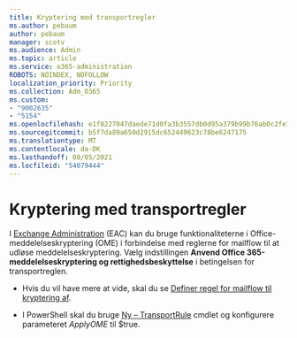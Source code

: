 ```yaml
---
title: Kryptering med transportregler
ms.author: pebaum
author: pebaum
manager: scotv
ms.audience: Admin
ms.topic: article
ms.service: o365-administration
ROBOTS: NOINDEX, NOFOLLOW
localization_priority: Priority
ms.collection: Adm_O365
ms.custom:
- "9002635"
- "5154"
ms.openlocfilehash: e1f8227047daede71d0fa3b3557db0d95a379b99b76ab0c2fe1d6ed8cc213d4a
ms.sourcegitcommit: b5f7da89a650d2915dc652449623c78be6247175
ms.translationtype: MT
ms.contentlocale: da-DK
ms.lasthandoff: 08/05/2021
ms.locfileid: "54079444"
---
```

# <a name="encryption-with-transport-rules"></a>Kryptering med transportregler

I [Exchange Administration](https://go.microsoft.com/fwlink/p/?linkid=834822) (EAC) kan du bruge funktionaliteterne i Office-meddelelseskryptering (OME) i forbindelse med reglerne for mailflow til at udløse meddelelseskryptering. Vælg indstillingen **Anvend Office 365-meddelelseskryptering og rettighedsbeskyttelse** i betingelsen for transportreglen.

- Hvis du vil have mere at vide, skal du se [Definer regel for mailflow til kryptering af](https://docs.microsoft.com/microsoft-365/compliance/define-mail-flow-rules-to-encrypt-email).

- I PowerShell skal du bruge [Ny – TransportRule](https://docs.microsoft.com/microsoft-365/compliance/define-mail-flow-rules-to-encrypt-email?view=o365-worldwide#use-exchange-online-powershell-to-create-a-mail-flow-rule-for-encrypting-email-messages-without-the-new-ome-capabilities) cmdlet og konfigurere parameteret *ApplyOME* til $true.
